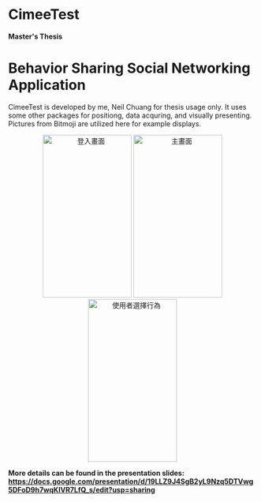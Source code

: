 # CimeeTest

**Master's Thesis**

# Behavior Sharing Social Networking Application
CimeeTest is developed by me, Neil Chuang for thesis usage only.
It uses some other packages for positiong, data acquring, and visually presenting.
Pictures from Bitmoji are utilized here for example displays.

<div align=center>
    <img src="https://upload.cc/i1/2020/09/08/rfpXhR.png" width="180" height="330" alt="登入畫面"/>
    <img src="https://upload.cc/i1/2020/09/08/l6p9Fy.png" width="180" height="330" alt="主畫面"/>
    <img src="https://upload.cc/i1/2020/09/08/UzvHIX.png" width="180" height="330" alt="使用者選擇行為"/>
</div>

**More details can be found in the presentation slides: https://docs.google.com/presentation/d/19LLZ9J4SgB2yL9Nzq5DTVwg5DFoD9h7wqKlVR7LfQ_s/edit?usp=sharing**